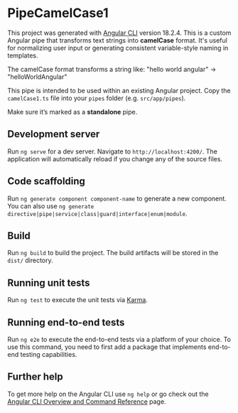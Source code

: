# PipeCamelCase1

This project was generated with [Angular CLI](https://github.com/angular/angular-cli) version 18.2.4. This is a custom Angular pipe that transforms text strings into **camelCase** format. It's useful for normalizing user input or generating consistent variable-style naming in templates.

The camelCase format transforms a string like:
"hello world angular" → "helloWorldAngular"

This pipe is intended to be used within an existing Angular project. Copy the `camelCase1.ts` file into your `pipes` folder (e.g. `src/app/pipes`).

Make sure it’s marked as a **standalone** pipe.

## Development server

Run `ng serve` for a dev server. Navigate to `http://localhost:4200/`. The application will automatically reload if you change any of the source files.

## Code scaffolding

Run `ng generate component component-name` to generate a new component. You can also use `ng generate directive|pipe|service|class|guard|interface|enum|module`.

## Build

Run `ng build` to build the project. The build artifacts will be stored in the `dist/` directory.

## Running unit tests

Run `ng test` to execute the unit tests via [Karma](https://karma-runner.github.io).

## Running end-to-end tests

Run `ng e2e` to execute the end-to-end tests via a platform of your choice. To use this command, you need to first add a package that implements end-to-end testing capabilities.

## Further help

To get more help on the Angular CLI use `ng help` or go check out the [Angular CLI Overview and Command Reference](https://angular.dev/tools/cli) page.
